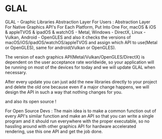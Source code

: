# GLAL
GLAL - Graphic Libraries Abstraction Layer
For Users : 
Abstraction Layer For Native Graphics API's For Each Platform, Put Into One For,
macOS & iOS & appleTVOS & ipadOS & watchOS - Metal,
Windows - DirectX,
Linux - Vulkan,
Android - OpenGLES
and also it checks the versions of macOS/iOS/ipadOS/watchOS/appleTVOS and assign which API to use(Metal or OpenGLES),
same for android(Vulkan or OpenGLES).

The version of each graphics API(Metal/Vulkan/OpenGLES/DirectX) is dependent on the user acceptance rate worldwide, so your application will be running on most of the devices for today and we will update GLAL when necessary.

After every update you can just add the new libraries directly to your project and delete the old one because even if a major change happens, we will design the API in such a way that nothing changes for you.

and also its open source !


For Open Source Devs : 
The main idea is to make a common function out of every API's similar function and make an API so that you can write a single program and it should run everywhere with the proper executable, so no hassling around with other graphics API for hardware accelerated rendering,
use this one API and get the job done.
